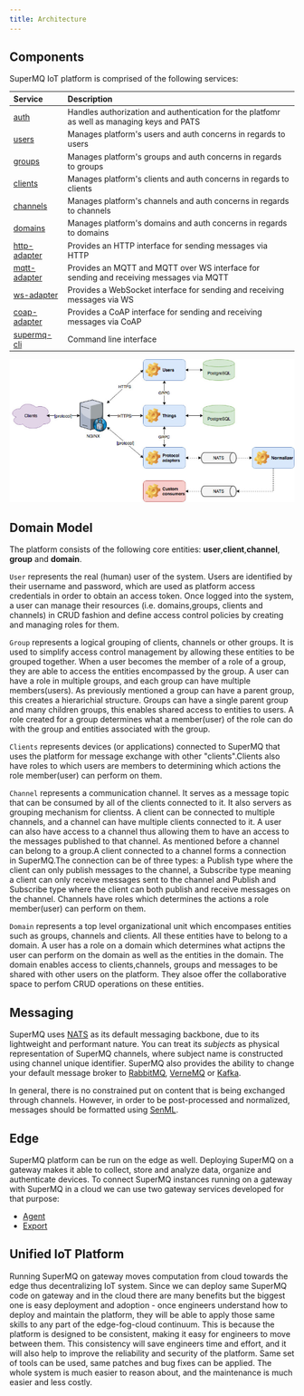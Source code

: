 ```yaml
---
title: Architecture
---
```


## Components

SuperMQ IoT platform is comprised of the following services:

| Service                      | Description                                                                                 |
| :--------------------------- | :------------------------------------------------------------------------------------------ |
| [auth][auth-service]         | Handles authorization and authentication for the platfomr as well as managing keys and PATS |
| [users][users-service]       | Manages platform's users and auth concerns in regards to users                              |
| [groups][groups-service]     | Manages platform's groups and auth concerns in regards to groups                            |
| [clients][clients-service]   | Manages platform's clients and auth concerns in regards to clients                          |
| [channels][channels-service] | Manages platform's channels and auth concerns in regards to channels                        |
| [domains][domains-service]   | Manages platform's domains and auth concerns in regards to domains                          |
| [http-adapter][http-adapter] | Provides an HTTP interface for sending messages via HTTP                                    |
| [mqtt-adapter][mqtt-adapter] | Provides an MQTT and MQTT over WS interface for sending and receiving messages via MQTT     |
| [ws-adapter][ws-adapter]     | Provides a WebSocket interface for sending and receiving messages via WS                    |
| [coap-adapter][coap-adapter] | Provides a CoAP interface for sending and receiving messages via CoAP                       |
| [supermq-cli][supermq-cli]   | Command line interface                                                                      |

![arch](img/architecture.jpg)

## Domain Model

The platform consists of the following core entities: **user**,**client**,**channel**, **group** and **domain**.

`User` represents the real (human) user of the system. Users are identified by their username and password, which are used as platform access credentials in order to obtain an access token. Once logged into the system, a user can manage their resources (i.e. domains,groups, clients and channels) in CRUD fashion and define access control policies by creating and managing roles for them.

`Group` represents a logical grouping of clients, channels or other groups. It is used to simplify access control management by allowing these entities to be grouped together. When a user becomes the member of a role of a group, they are able to access the entities encompassed by the group. A user can have a role in multiple groups, and each group can have multiple members(users). As previously mentioned a group can have a parent group, this creates a hierarichial structure. Groups can have a single parent group and many children groups, this enables shared access to entities to users. A role created for a group determines what a member(user) of the role can do with the group and entities associated with the group.

`Clients` represents devices (or applications) connected to SuperMQ that uses the platform for message exchange with other "clients".Clients also have roles to which users are members to determining which actions the role member(user) can perform on them.

`Channel` represents a communication channel. It serves as a message topic that can be consumed by all of the clients connected to it. It also servers as grouping mechanism for clientss. A client can be connected to multiple channels, and a channel can have multiple clients connected to it. A user can also have access to a channel thus allowing them to have an access to the messages published to that channel. As mentioned before a channel can belong to a group.A client connected to a channel forms a connection in SuperMQ.The connection can be of three types: a Publish type where the client can only publish messages to the channel, a Subscribe type meaning a client can only receive messages sent to the channel and Publish and Subscribe type where the client can both publish and receive messages on the channel. Channels have roles which determines the actions a role member(user) can perform on them.

`Domain` represents a top level organizational unit which encompases entities such as groups, channels and clients. All these entities have to belong to a domain. A user has a role on a domain which determines what actipns the user can perform on the domain as well as the entities in the domain. The domain enables access to clients,channels, groups and messages to be shared with other users on the platform. They alsoe offer the collaborative space to perfom CRUD operations on these entities.

## Messaging

SuperMQ uses [NATS][nats] as its default messaging backbone, due to its lightweight and performant nature. You can treat its _subjects_ as physical representation of SuperMQ channels, where subject name is constructed using channel unique identifier. SuperMQ also provides the ability to change your default message broker to [RabbitMQ][rabbitmq], [VerneMQ][vernemq] or [Kafka][kafka].

In general, there is no constrained put on content that is being exchanged through channels. However, in order to be post-processed and normalized, messages should be formatted using [SenML][senml].

## Edge

SuperMQ platform can be run on the edge as well. Deploying SuperMQ on a gateway makes it able to collect, store and analyze data, organize and authenticate devices. To connect SuperMQ instances running on a gateway with SuperMQ in a cloud we can use two gateway services developed for that purpose:

- [Agent][agent]
- [Export][export]

## Unified IoT Platform

Running SuperMQ on gateway moves computation from cloud towards the edge thus decentralizing IoT system. Since we can deploy same SuperMQ code on gateway and in the cloud there are many benefits but the biggest one is easy deployment and adoption - once engineers understand how to deploy and maintain the platform, they will be able to apply those same skills to any part of the edge-fog-cloud continuum. This is because the platform is designed to be consistent, making it easy for engineers to move between them. This consistency will save engineers time and effort, and it will also help to improve the reliability and security of the platform. Same set of tools can be used, same patches and bug fixes can be applied. The whole system is much easier to reason about, and the maintenance is much easier and less costly.

[auth-service]: https://github.com/absmach/supermq/tree/main/auth
[users-service]: https://github.com/absmach/supermq/tree/main/users
[groups-service]: https://github.com/absmach/supermq/tree/main/groups
[clients-service]: https://github.com/absmach/supermq/tree/main/clients
[channels-service]: https://github.com/absmach/supermq/tree/main/channels
[domains-service]: https://github.com/absmach/supermq/tree/main/domains
[http-adapter]: https://github.com/absmach/supermq/tree/main/http
[mqtt-adapter]: https://github.com/absmach/supermq/tree/main/mqtt
[coap-adapter]: https://github.com/absmach/supermq/tree/main/coap
[ws-adapter]: https://github.com/absmach/supermq/tree/main/ws
[supermq-cli]: https://github.com/absmach/supermq/tree/main/cli
[nats]: https://nats.io/
[rabbitmq]: https://www.rabbitmq.com/
[vernemq]: https://vernemq.com/
[kafka]: https://kafka.apache.org/
[senml]: https://tools.ietf.org/html/draft-ietf-core-senml-08
[agent]: ./edge.md#agent
[export]: ./edge.md#export
